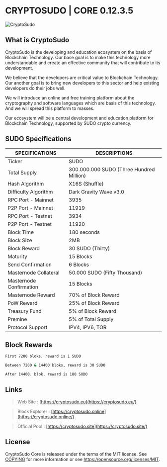 ﻿ # CRYPTOSUDO | CORE 0.12.3.5
![CryptoSudo](https://cryptosudo.eu/img/favicon.png)

## What is CryptoSudo
CryptoSudo is the developing and education ecosystem on the basis of Blockchain Technology. Our base goal is to make this technology more understandable and create an effective community that will contribute to its development. 

We believe that the developers are critical value to Blockchain Technology. Our another goal is to bring new developers to this sector and help existing developers do their jobs well.

We will introduce an online and free training platform about the cryptography and software languages which are basis of this technology. And we will spread this platform to masses.

Our ecosystem will be a central development and education platform for Blockchain Technology, supported by SUDO crypto currency.

## SUDO Specifications
| SPECIFICATIONS | DESCRIPTIONS |
|--|--|
| Ticker | SUDO |
| Total Supply | 300.000.000 SUDO (Three Hundred Million) |
| Hash Algorithm | X16S (Shuffle) |
| Difficulty Algorithm | Dark Gravity Wave v3.0 |
| RPC Port - Mainnet | 3935 |
| P2P Port - Mainnet | 11919 |
| RPC Port - Testnet | 3934 |
| P2P Port - Testnet | 11920 |
| Block Time | 180 seconds |
| Block Size | 2MB |
| Block Reward | 30 SUDO (Thirty) |
| Maturity | 15 Blocks |
| Send Confirmation | 6 Blocks |
| Masternode Collateral | 50.000 SUDO (Fifty Thousand) |
| Masternode Confirmation | 15 Blocks |
| Masternode Reward | 70% of Block Reward |
| PoW Reward | 25% of Block Reward |
| Treasury Fund | 5% of Block Reward |
| Premine | 5% of Total Supply |
| Protocol Support | IPV4, IPV6, TOR |

## Block Rewards
```sh
First 7200 bloks, reward is 1 SUDO
```
```sh
Between 7200 & 14400 bloks, reward is 30 SUDO
```

```sh
After 14400. blok, reward is 180 SUDO
```

## Links
> Web Site : [https://cryptosudo.eu](https://cryptosudo.eu/)

> Block Explorer : [https://cryptosudo.online](https://cryptosudo.online/)

> Official Pool : [https://cryptosudo.site](https://cryptosudo.site/)

## License
CryptoSudo Core is released under the terms of the MIT license. 
See [COPYING](https://opensource.org/licenses/MIT) for more information or see https://opensource.org/licenses/MIT.
